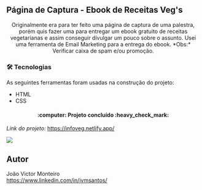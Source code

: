 ## Página de Captura - Ebook de Receitas Veg's
<p align="center">Originalmente era para ter feito uma página de captura de uma palestra, porém quis fazer uma para entregar um ebook gratuito de receitas vegetarianas e assim conseguir divulgar um pouco sobre o assunto. Usei uma ferramenta de Email Marketing para a entrega do ebook. *Obs:* Verificar caixa de spam e/ou promoção.</p>


### 🛠 Tecnologias

As seguintes ferramentas foram usadas na construção do projeto:

- HTML
- CSS

<h4 align="center"> 
	:computer: Projeto concluído :heavy_check_mark:
</h4>

*Link do projeto:* https://infoveg.netlify.app/

![](cadastro-dev.gif)

## Autor
João Victor Monteiro <br />
https://www.linkedin.com/in/jvmsantos/
